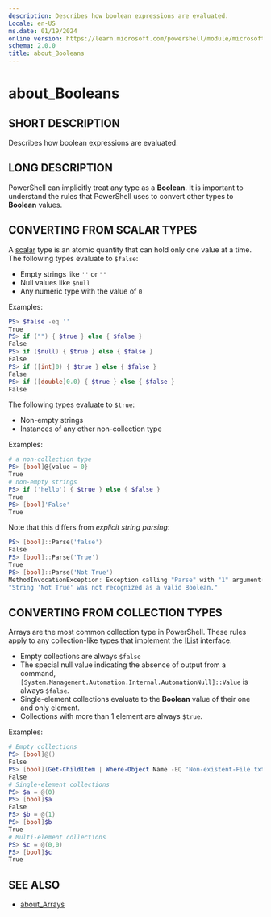 ```yaml
---
description: Describes how boolean expressions are evaluated.
Locale: en-US
ms.date: 01/19/2024
online version: https://learn.microsoft.com/powershell/module/microsoft.powershell.core/about/about_booleans?view=powershell-7.6&WT.mc_id=ps-gethelp
schema: 2.0.0
title: about_Booleans
---
```

# about_Booleans

## SHORT DESCRIPTION

Describes how boolean expressions are evaluated.

## LONG DESCRIPTION

PowerShell can implicitly treat any type as a **Boolean**. It is important to
understand the rules that PowerShell uses to convert other types to **Boolean**
values.

## CONVERTING FROM SCALAR TYPES

A [scalar][02] type is an atomic quantity that can hold only one value at a
time. The following types evaluate to `$false`:

- Empty strings like `''` or `""`
- Null values like `$null`
- Any numeric type with the value of `0`

Examples:

```powershell
PS> $false -eq ''
True
PS> if ("") { $true } else { $false }
False
PS> if ($null) { $true } else { $false }
False
PS> if ([int]0) { $true } else { $false }
False
PS> if ([double]0.0) { $true } else { $false }
False
```

The following types evaluate to `$true`:

- Non-empty strings
- Instances of any other non-collection type

Examples:

```powershell
# a non-collection type
PS> [bool]@{value = 0}
True
# non-empty strings
PS> if ('hello') { $true } else { $false }
True
PS> [bool]'False'
True
```

Note that this differs from _explicit string parsing_:

```powershell
PS> [bool]::Parse('false')
False
PS> [bool]::Parse('True')
True
PS> [bool]::Parse('Not True')
MethodInvocationException: Exception calling "Parse" with "1" argument(s):
"String 'Not True' was not recognized as a valid Boolean."
```

## CONVERTING FROM COLLECTION TYPES

Arrays are the most common collection type in PowerShell. These rules apply to
any collection-like types that implement the [IList][01] interface.

- Empty collections are always `$false`
- The special null value indicating the absence of output from a command,
  `[System.Management.Automation.Internal.AutomationNull]::Value` is always
  `$false`.
- Single-element collections evaluate to the **Boolean** value of their one and
  only element.
- Collections with more than 1 element are always `$true`.

Examples:

```powershell
# Empty collections
PS> [bool]@()
False
PS> [bool](Get-ChildItem | Where-Object Name -EQ 'Non-existent-File.txt')
False
# Single-element collections
PS> $a = @(0)
PS> [bool]$a
False
PS> $b = @(1)
PS> [bool]$b
True
# Multi-element collections
PS> $c = @(0,0)
PS> [bool]$c
True
```

## SEE ALSO

- [about_Arrays][03]

<!-- link references -->
[01]: /dotnet/api/system.collections.ilist
[02]: /powershell/scripting/learn/glossary#scalar-value
[03]: about_Arrays.md#where
